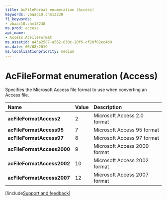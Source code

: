 ```yaml
---
title: AcFileFormat enumeration (Access)
keywords: vbaac10.chm13238
f1_keywords:
- vbaac10.chm13238
ms.prod: access
api_name:
- Access.AcFileFormat
ms.assetid: a43a2587-a562-838c-28f6-cf20f02ec4b0
ms.date: 06/08/2019
ms.localizationpriority: medium
---
```



# AcFileFormat enumeration (Access)

Specifies the Microsoft Access file format to use when converting an Access file.

|Name|Value|Description|
|:-----|:-----|:-----|
|**acFileFormatAccess2**|2|Microsoft Access 2.0 format|
|**acFileFormatAccess95**|7|Microsoft Access 95 format|
|**acFileFormatAccess97**|8|Microsoft Access 97 format|
|**acFileFormatAccess2000**|9|Microsoft Access 2000 format|
|**acFileFormatAccess2002**|10|Microsoft Access 2002 format|
|**acFileFormatAccess2007**|12|Microsoft Access 2007 format|

[!include[Support and feedback](~/includes/feedback-boilerplate.md)]
